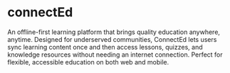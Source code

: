 # connectEd
An offline-first learning platform that brings quality education anywhere, anytime. Designed for underserved communities, ConnectEd lets users sync learning content once and then access lessons, quizzes, and knowledge resources without needing an internet connection. Perfect for flexible, accessible education on both web and mobile.
